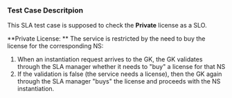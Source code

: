 ### Test Case Descritpion

This SLA test case is supposed to check the **Private** license as a SLO.

**Private License:  ** 
The service is restricted by the need to buy the license for the corresponding NS:
1. When an instantiation request arrives to the GK, the GK validates through the SLA manager whether it needs to "buy" a license for that NS
1. If the validation is false (the service needs a license), then the GK again through the SLA manager "buys" the license and proceeds with the NS instantiation.